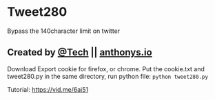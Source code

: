 # Tweet280
Bypass the 140character limit on twitter

Created by [@Tech](https://twitter.com/Tech) || [anthonys.io](http://anthonys.io)
----------------
Download Export cookie for firefox, or chrome.
Put the cookie.txt and tweet280.py in the same directory, run python file:
  `python tweet280.py`

Tutorial: https://vid.me/6ai51

